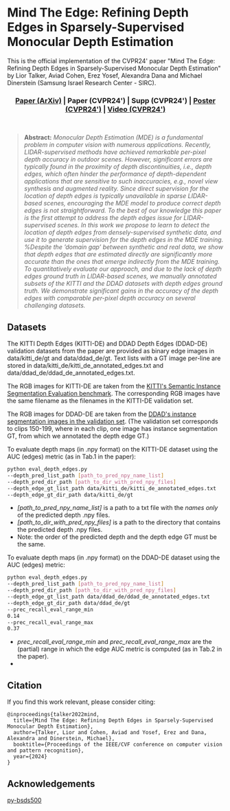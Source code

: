 # Mind The Edge: Refining Depth Edges in Sparsely-Supervised Monocular Depth Estimation
This is the official implementation of the CVPR24' paper "Mind The Edge: Refining Depth Edges in Sparsely-Supervised Monocular Depth
Estimation" by Lior Talker, Aviad Cohen, Erez Yosef, Alexandra Dana and Michael Dinerstein (Samsung Israel Research Center - SIRC).
<h3 align="center"><a href="https://arxiv.org/pdf/2212.05315.pdf">Paper (ArXiv)</a> | Paper (CVPR24') | Supp (CVPR24') | <a href="https://cvpr.thecvf.com/media/PosterPDFs/CVPR%202024/29549.png?t=1715948618.3559048"> Poster (CVPR24')</a> | <a href="https://www.youtube.com/watch?v=88X5mnp3AMo&t=242s">Video (CVPR24')</a></h3>


<br />

> **Abstract:** *Monocular Depth Estimation (MDE) is a fundamental problem in computer vision with numerous applications. Recently, LIDAR-supervised methods have achieved remarkable per-pixel depth accuracy in outdoor scenes. However, significant errors are typically found in the proximity of depth discontinuities, i.e., depth edges, which often hinder the performance of depth-dependent applications that are sensitive to such inaccuracies, e.g., novel view synthesis and augmented reality. Since direct supervision for the location of depth edges is typically unavailable in sparse LIDAR-based scenes, encouraging the MDE model to produce correct depth edges is not straightforward. To the best of our knowledge this paper is the first attempt to address the depth edges issue for LIDAR-supervised scenes. In this work we propose to learn to detect the location of depth edges from densely-supervised synthetic data, and use it to generate supervision for the depth edges in the MDE training. %Despite the ’domain gap’ between synthetic and real data, we show that depth edges that are estimated directly are significantly more accurate than the ones that emerge indirectly from the MDE training. To quantitatively evaluate our approach, and due to the lack of depth edges ground truth in LIDAR-based scenes, we manually annotated subsets of the KITTI and the DDAD datasets with depth edges ground truth. We demonstrate significant gains in the accuracy of the depth edges with comparable per-pixel depth accuracy on several challenging datasets.* 

## Datasets

The KITTI Depth Edges (KITTI-DE) and DDAD Depth Edges (DDAD-DE) validation datasets from the paper are provided as binary edge images in data/kitti_de/gt and data/ddad_de/gt.
Text lists with a GT image per-line are stored in data/kitti_de/kitti_de_annotated_edges.txt and data/ddad_de/ddad_de_annotated_edges.txt.

The RGB images for KITTI-DE are taken from the <a href="https://www.cvlibs.net/datasets/kitti/eval_instance_seg.php?benchmark=instanceSeg2015">KITTI's Semantic Instance Segmentation Evaluation benchmark</a>.
The corresponding RGB images have the same filename as the filenames in the KITTI-DE validation set.

The RGB images for DDAD-DE are taken from the <a href="https://tri-ml-public.s3.amazonaws.com/github/DDAD/datasets/DDAD.tar">DDAD's instance segmentation images in the validation set</a>.
(The validation set corresponds to clips 150-199, where in each clip, one image has instance segmentation GT, from which we annotated the depth edge GT.)

To evaluate depth maps (in .npy format) on the KITTI-DE dataset using the AUC (edges) metric (as in Tab.1 in the paper):
```bash
python eval_depth_edges.py 
--depth_pred_list_path [path_to_pred_npy_name_list] 
--depth_pred_dir_path [path_to_dir_with_pred_npy_files]
--depth_edge_gt_list_path data/kitti_de/kitti_de_annotated_edges.txt
--depth_edge_gt_dir_path data/kitti_de/gt
```
- *[path_to_pred_npy_name_list]* is a path to a txt file with the *names only* of the predicted depth .npy files.
- *[path_to_dir_with_pred_npy_files]* is a path to the directory that contains the predicted depth .npy files.
- Note: the order of the predicted depth and the depth edge GT must be the same.

To evaluate depth maps (in .npy format) on the DDAD-DE dataset using the AUC (edges) metric:
```bash
python eval_depth_edges.py  
--depth_pred_list_path [path_to_pred_npy_name_list] 
--depth_pred_dir_path [path_to_dir_with_pred_npy_files]
--depth_edge_gt_list_path data/ddad_de/ddad_de_annotated_edges.txt
--depth_edge_gt_dir_path data/ddad_de/gt
--prec_recall_eval_range_min
0.14
--prec_recall_eval_range_max
0.37
```
- *prec_recall_eval_range_min* and *prec_recall_eval_range_max* are the (partial) range in which the edge AUC metric is computed (as in Tab.2 in the paper).
- 
## Citation
If you find this work relevant, please consider citing:

    @inproceedings{talker2022mind,
      title={Mind The Edge: Refining Depth Edges in Sparsely-Supervised Monocular Depth Estimation},
      author={Talker, Lior and Cohen, Aviad and Yosef, Erez and Dana, Alexandra and Dinerstein, Michael},
      booktitle={Proceedings of the IEEE/CVF conference on computer vision and pattern recognition},
      year={2024}
    }

## Acknowledgements
<a href="https://github.com/Britefury/py-bsds500">py-bsds500</a>
